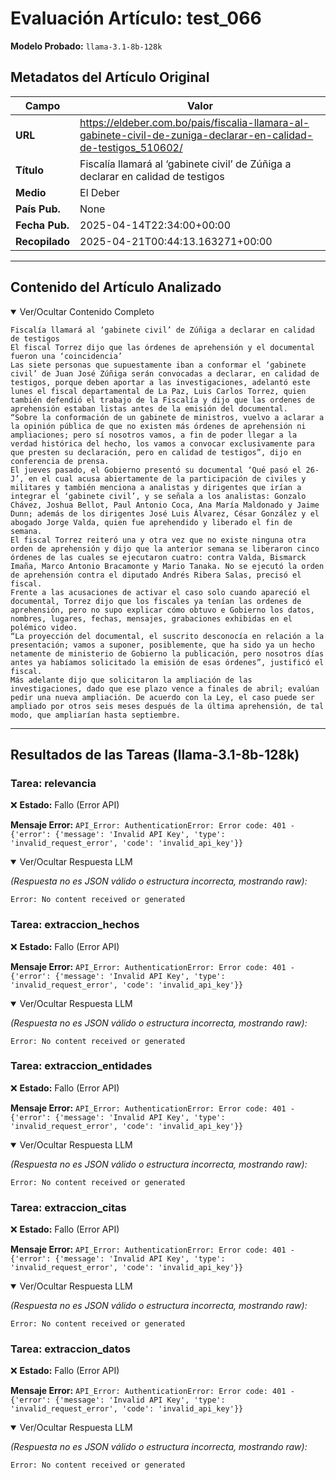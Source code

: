 # Evaluación Artículo: test_066
**Modelo Probado:** `llama-3.1-8b-128k`

## Metadatos del Artículo Original

| Campo          | Valor                                      |
|----------------|--------------------------------------------|
| **URL**        | https://eldeber.com.bo/pais/fiscalia-llamara-al-gabinete-civil-de-zuniga-declarar-en-calidad-de-testigos_510602/           |
| **Título**     | Fiscalía llamará al ‘gabinete civil’ de Zúñiga a declarar en calidad de testigos       |
| **Medio**      | El Deber         |
| **País Pub.**  | None |
| **Fecha Pub.** | 2025-04-14T22:34:00+00:00 |
| **Recopilado** | 2025-04-21T00:44:13.163271+00:00 |

---

## Contenido del Artículo Analizado

<details open>
<summary>Ver/Ocultar Contenido Completo</summary>

```text
Fiscalía llamará al ‘gabinete civil’ de Zúñiga a declarar en calidad de testigos
El fiscal Torrez dijo que las órdenes de aprehensión y el documental fueron una ‘coincidencia’
Las siete personas que supuestamente iban a conformar el ‘gabinete civil’ de Juan José Zúñiga serán convocadas a declarar, en calidad de testigos, porque deben aportar a las investigaciones, adelantó este lunes el fiscal departamental de La Paz, Luis Carlos Torrez, quien también defendió el trabajo de la Fiscalía y dijo que las ordenes de aprehensión estaban listas antes de la emisión del documental.
“Sobre la conformación de un gabinete de ministros, vuelvo a aclarar a la opinión pública de que no existen más órdenes de aprehensión ni ampliaciones; pero sí nosotros vamos, a fin de poder llegar a la verdad histórica del hecho, los vamos a convocar exclusivamente para que presten su declaración, pero en calidad de testigos”, dijo en conferencia de prensa.
El jueves pasado, el Gobierno presentó su documental ‘Qué pasó el 26-J’, en el cual acusa abiertamente de la participación de civiles y militares y también menciona a analistas y dirigentes que irían a integrar el ‘gabinete civil’, y se señala a los analistas: Gonzalo Chávez, Joshua Bellot, Paul Antonio Coca, Ana María Maldonado y Jaime Dunn; además de los dirigentes José Luis Álvarez, César González y el abogado Jorge Valda, quien fue aprehendido y liberado el fin de semana.
El fiscal Torrez reiteró una y otra vez que no existe ninguna otra orden de aprehensión y dijo que la anterior semana se liberaron cinco órdenes de las cuales se ejecutaron cuatro: contra Valda, Bismarck Imaña, Marco Antonio Bracamonte y Mario Tanaka. No se ejecutó la orden de aprehensión contra el diputado Andrés Ribera Salas, precisó el fiscal.
Frente a las acusaciones de activar el caso solo cuando apareció el documental, Torrez dijo que los fiscales ya tenían las ordenes de aprehensión, pero no supo explicar cómo obtuvo e Gobierno los datos, nombres, lugares, fechas, mensajes, grabaciones exhibidas en el polémico video.
“La proyección del documental, el suscrito desconocía en relación a la presentación; vamos a suponer, posiblemente, que ha sido ya un hecho netamente de ministerio de Gobierno la publicación, pero nosotros días antes ya habíamos solicitado la emisión de esas órdenes”, justificó el fiscal.
Más adelante dijo que solicitaron la ampliación de las investigaciones, dado que ese plazo vence a finales de abril; evalúan pedir una nueva ampliación. De acuerdo con la Ley, el caso puede ser ampliado por otros seis meses después de la última aprehensión, de tal modo, que ampliarían hasta septiembre.
```
</details>

---

## Resultados de las Tareas (llama-3.1-8b-128k)

### Tarea: relevancia

❌ **Estado:** Fallo (Error API)

   **Mensaje Error:** `API_Error: AuthenticationError: Error code: 401 - {'error': {'message': 'Invalid API Key', 'type': 'invalid_request_error', 'code': 'invalid_api_key'}}`


<details open>
<summary>Ver/Ocultar Respuesta LLM</summary>

_(Respuesta no es JSON válido o estructura incorrecta, mostrando raw):_
```
Error: No content received or generated
```
</details>


### Tarea: extraccion_hechos

❌ **Estado:** Fallo (Error API)

   **Mensaje Error:** `API_Error: AuthenticationError: Error code: 401 - {'error': {'message': 'Invalid API Key', 'type': 'invalid_request_error', 'code': 'invalid_api_key'}}`


<details open>
<summary>Ver/Ocultar Respuesta LLM</summary>

_(Respuesta no es JSON válido o estructura incorrecta, mostrando raw):_
```
Error: No content received or generated
```
</details>


### Tarea: extraccion_entidades

❌ **Estado:** Fallo (Error API)

   **Mensaje Error:** `API_Error: AuthenticationError: Error code: 401 - {'error': {'message': 'Invalid API Key', 'type': 'invalid_request_error', 'code': 'invalid_api_key'}}`


<details open>
<summary>Ver/Ocultar Respuesta LLM</summary>

_(Respuesta no es JSON válido o estructura incorrecta, mostrando raw):_
```
Error: No content received or generated
```
</details>


### Tarea: extraccion_citas

❌ **Estado:** Fallo (Error API)

   **Mensaje Error:** `API_Error: AuthenticationError: Error code: 401 - {'error': {'message': 'Invalid API Key', 'type': 'invalid_request_error', 'code': 'invalid_api_key'}}`


<details open>
<summary>Ver/Ocultar Respuesta LLM</summary>

_(Respuesta no es JSON válido o estructura incorrecta, mostrando raw):_
```
Error: No content received or generated
```
</details>


### Tarea: extraccion_datos

❌ **Estado:** Fallo (Error API)

   **Mensaje Error:** `API_Error: AuthenticationError: Error code: 401 - {'error': {'message': 'Invalid API Key', 'type': 'invalid_request_error', 'code': 'invalid_api_key'}}`


<details open>
<summary>Ver/Ocultar Respuesta LLM</summary>

_(Respuesta no es JSON válido o estructura incorrecta, mostrando raw):_
```
Error: No content received or generated
```
</details>
